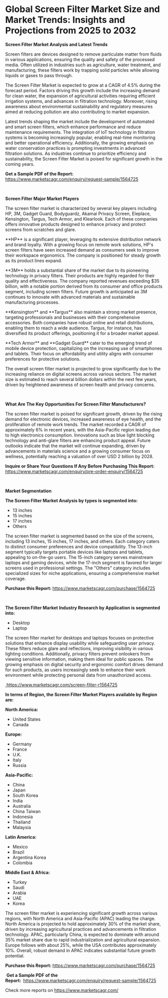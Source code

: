 <p><h1>Global Screen Filter Market Size and Market Trends: Insights and Projections from 2025 to 2032</h1></p><p><strong>Screen Filter Market Analysis and Latest Trends</strong></p>
<p><p>Screen filters are devices designed to remove particulate matter from fluids in various applications, ensuring the quality and safety of the processed media. Often utilized in industries such as agriculture, water treatment, and manufacturing, these filters work by trapping solid particles while allowing liquids or gases to pass through.</p><p>The Screen Filter Market is expected to grow at a CAGR of 4.5% during the forecast period. Factors driving this growth include the increasing demand for clean water, the expansion of agricultural activities requiring efficient irrigation systems, and advances in filtration technology. Moreover, rising awareness about environmental sustainability and regulatory measures aimed at reducing pollution are also contributing to market expansion.</p><p>Latest trends shaping the market include the development of automated and smart screen filters, which enhance performance and reduce maintenance requirements. The integration of IoT technology in filtration systems is becoming increasingly popular, enabling real-time monitoring and better operational efficiency. Additionally, the growing emphasis on water conservation practices is prompting investments in advanced filtration solutions. As industries continue to prioritize efficiency and sustainability, the Screen Filter Market is poised for significant growth in the coming years.</p></p>
<p><strong>Get a Sample PDF of the Report:&nbsp;</strong> <a href="https://www.marketscagr.com/enquiry/request-sample/1564725?utm_campaign=2202&utm_medium=2&utm_source=Github&utm_content=ia&utm_term=11022025&utm_id=screen-filter">https://www.marketscagr.com/enquiry/request-sample/1564725</a></p>
<p>&nbsp;</p>
<p><strong>Screen Filter Major Market Players</strong></p>
<p><p>The screen filter market is characterized by several key players including HP, 3M, Gadget Guard, Bodyguardz, Akamai Privacy Screen, Eleplace, Kensington, Targus, Tech Armor, and Klearlook. Each of these companies offers innovative products designed to enhance privacy and protect screens from scratches and glare.</p><p>**HP** is a significant player, leveraging its extensive distribution network and brand loyalty. With a growing focus on remote work solutions, HP's screen filters have seen increased demand as consumers seek to improve their workspace ergonomics. The company is positioned for steady growth as its product lines expand.</p><p>**3M** holds a substantial share of the market due to its pioneering technology in privacy filters. Their products are highly regarded for their quality and effectiveness. The company reported revenues exceeding $35 billion, with a notable portion derived from its consumer and office products segment, including screen filters. Future growth is anticipated as 3M continues to innovate with advanced materials and sustainable manufacturing processes.</p><p>**Kensington** and **Targus** also maintain a strong market presence, targeting professionals and businesses with their comprehensive accessories. Both companies have robust online and retail distributions, enabling them to reach a wide audience. Targus, for instance, has diversified its product offerings, positioning it for a broader market appeal.</p><p>**Tech Armor** and **Gadget Guard** cater to the emerging trend of mobile device protection, capitalizing on the increasing use of smartphones and tablets. Their focus on affordability and utility aligns with consumer preferences for protective solutions.</p><p>The overall screen filter market is projected to grow significantly due to the increasing reliance on digital screens across various sectors. The market size is estimated to reach several billion dollars within the next few years, driven by heightened awareness of screen health and privacy concerns.</p></p>
<p>&nbsp;</p>
<p><strong>What Are The Key Opportunities For Screen Filter Manufacturers?</strong></p>
<p><p>The screen filter market is poised for significant growth, driven by the rising demand for electronic devices, increased awareness of eye health, and the proliferation of remote work trends. The market recorded a CAGR of approximately 6% in recent years, with the Asia-Pacific region leading due to high electronics consumption. Innovations such as blue light blocking technology and anti-glare filters are enhancing product appeal. Future outlooks indicate that the market will continue expanding, driven by advancements in materials science and a growing consumer focus on wellness, potentially reaching a valuation of over USD 2 billion by 2028.</p></p>
<p><strong>Inquire or Share Your Questions If Any Before Purchasing This Report:</strong> <a href="https://www.marketscagr.com/enquiry/pre-order-enquiry/1564725?utm_campaign=2202&utm_medium=2&utm_source=Github&utm_content=ia&utm_term=11022025&utm_id=screen-filter">https://www.marketscagr.com/enquiry/pre-order-enquiry/1564725</a></p>
<p>&nbsp;</p>
<p><strong>Market Segmentation</strong></p>
<p><strong>The Screen Filter Market Analysis by types is segmented into:</strong></p>
<p><ul><li>13 inches</li><li>15 inches</li><li>17 inches</li><li>Others</li></ul></p>
<p><p>The screen filter market is segmented based on the size of the screens, including 13 inches, 15 inches, 17 inches, and others. Each category caters to distinct consumer preferences and device compatibility. The 13-inch segment typically targets portable devices like laptops and tablets, appealing to on-the-go users. The 15-inch category serves mainstream laptops and gaming devices, while the 17-inch segment is favored for larger screens used in professional settings. The "Others" category includes specialized sizes for niche applications, ensuring a comprehensive market coverage.</p></p>
<p><strong>Purchase this Report:&nbsp;</strong><a href="https://www.marketscagr.com/purchase/1564725?utm_campaign=2202&utm_medium=2&utm_source=Github&utm_content=ia&utm_term=11022025&utm_id=screen-filter">https://www.marketscagr.com/purchase/1564725</a></p>
<p>&nbsp;</p>
<p><strong>The Screen Filter Market Industry Research by Application is segmented into:</strong></p>
<p><ul><li>Desktop</li><li>Laptop</li></ul></p>
<p><p>The screen filter market for desktops and laptops focuses on protective solutions that enhance display usability while safeguarding user privacy. These filters reduce glare and reflections, improving visibility in various lighting conditions. Additionally, privacy filters prevent onlookers from viewing sensitive information, making them ideal for public spaces. The growing emphasis on digital security and ergonomic comfort drives demand for such products, as users increasingly seek to enhance their work environment while protecting personal data from unauthorized access.</p></p>
<p><a href="https://www.marketscagr.com/screen-filter-r1564725?utm_campaign=2202&utm_medium=2&utm_source=Github&utm_content=ia&utm_term=11022025&utm_id=screen-filter">&nbsp;https://www.marketscagr.com/screen-filter-r1564725</a></p>
<p><strong>In terms of Region, the Screen Filter Market Players available by Region are:</strong></p>
<p>
    <p> <strong> North America: </strong>
        <ul>
            <li>United States</li>
            <li>Canada</li>
        </ul>
        </p> 
    <p> <strong> Europe: </strong>
        <ul>
            <li>Germany</li>
            <li>France</li>
            <li>U.K.</li>
            <li>Italy</li>
            <li>Russia</li>
        </ul>
        </p> 
    <p> <strong> Asia-Pacific: </strong>
        <ul>
            <li>China</li>
            <li>Japan</li>
            <li>South Korea</li>
            <li>India</li>
            <li>Australia</li>
            <li>China Taiwan</li>
            <li>Indonesia</li>
            <li>Thailand</li>
            <li>Malaysia</li>
        </ul>
        </p> 
    <p> <strong> Latin America: </strong>
        <ul>
            <li>Mexico</li>
            <li>Brazil</li>
            <li>Argentina Korea</li>
            <li>Colombia</li>
        </ul>
        </p> 
    <p> <strong> Middle East & Africa: </strong>
        <ul>
            <li>Turkey</li>
            <li>Saudi</li>
            <li>Arabia</li>
            <li>UAE</li>
            <li>Korea</li>
        </ul>
    </p>
    </p>
<p><p>The screen filter market is experiencing significant growth across various regions, with North America and Asia-Pacific (APAC) leading the charge. North America is projected to hold approximately 30% of the market share, driven by increasing agricultural practices and advancements in filtration technology. APAC, particularly China, is expected to dominate with around 35% market share due to rapid industrialization and agricultural expansion. Europe follows with about 25%, while the USA contributes approximately 10%. Overall, robust demand in APAC indicates substantial future growth potential.</p></p>
<p><strong>Purchase this Report: </strong><a href="https://www.marketscagr.com/purchase/1564725?utm_campaign=2202&utm_medium=2&utm_source=Github&utm_content=ia&utm_term=11022025&utm_id=screen-filter">https://www.marketscagr.com/purchase/1564725</a></p>
<p>&nbsp;<strong>Get a Sample PDF of the Report:&nbsp;&nbsp;</strong><a href="https://www.marketscagr.com/enquiry/request-sample/1564725?utm_campaign=2202&utm_medium=2&utm_source=Github&utm_content=ia&utm_term=11022025&utm_id=screen-filter">https://www.marketscagr.com/enquiry/request-sample/1564725</a></p>
<p><strong></strong></p>
<p>Check more reports on <a href="https://www.marketscagr.com/?utm_campaign=2202&utm_medium=2&utm_source=Github&utm_content=ia&utm_term=11022025&utm_id=screen-filter">https://www.marketscagr.com/</a></p>